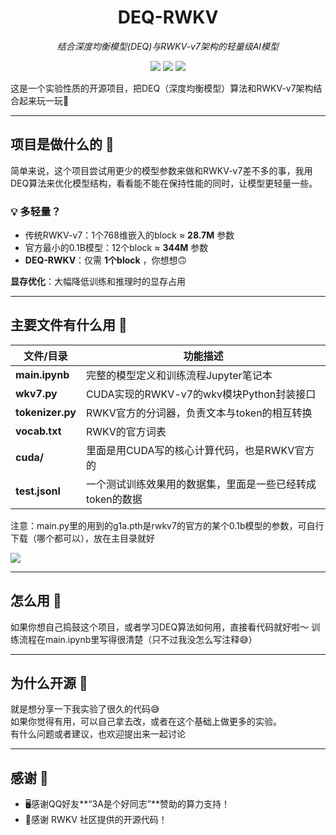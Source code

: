 <div align="center">

  # DEQ-RWKV
  
  <p><em>结合深度均衡模型(DEQ)与RWKV-v7架构的轻量级AI模型</em></p>
  
  <div>
    <img src="https://img.shields.io/badge/PyTorch-EE4C2C?style=for-the-badge&logo=pytorch&logoColor=white" />
    <img src="https://img.shields.io/badge/CUDA-76B900?style=for-the-badge&logo=nvidia&logoColor=white" />
    <img src="https://img.shields.io/badge/OpenSource-%E2%9D%A4%EF%B8%8F-green?style=for-the-badge" />
  </div>
</div>

这是一个实验性质的开源项目，把DEQ（深度均衡模型）算法和RWKV-v7架构结合起来玩一玩🤗

---

## 项目是做什么的 🤔

简单来说，这个项目尝试用更少的模型参数来做和RWKV-v7差不多的事，我用DEQ算法来优化模型结构，看看能不能在保持性能的同时，让模型更轻量一些。

<div class="highlight-box">
  <h3>💡 多轻量？</h3>
  <ul>
    <li>传统RWKV-v7：1个768维嵌入的block ≈ <strong>28.7M</strong> 参数</li>
    <li>官方最小的0.1B模型：12个block ≈ <strong>344M</strong> 参数</li>
    <li><strong>DEQ-RWKV</strong>：仅需 <strong>1个block</strong> ，你想想🙃</li>
  </ul>
</div>

**显存优化**：大幅降低训练和推理时的显存占用

---

## 主要文件有什么用 📁

| 文件/目录        | 功能描述                                            |
|-----------------|--------------------------------------------------|
| **main.ipynb**  | 完整的模型定义和训练流程Jupyter笔记本               |
| **wkv7.py**     | CUDA实现的RWKV-v7的wkv模块Python封装接口             |
| **tokenizer.py**| RWKV官方的分词器，负责文本与token的相互转换           |
| **vocab.txt**   | RWKV的官方词表                          |
| **cuda/**       | 里面是用CUDA写的核心计算代码，也是RWKV官方的         |
| **test.jsonl**  | 一个测试训练效果用的数据集，里面是一些已经转成token的数据 |

注意：main.py里的用到的g1a.pth是rwkv7的官方的某个0.1b模型的参数，可自行下载（哪个都可以），放在主目录就好

<a href="https://huggingface.co/BlinkDL/rwkv7-g1/tree/main" target="_blank">
  <img src="https://img.shields.io/badge/Hugging%20Face-%F0%9F%A4%97-blue?style=for-the-badge" />
</a>

---

## 怎么用 🚀

如果你想自己捣鼓这个项目，或者学习DEQ算法如何用，直接看代码就好啦～ 训练流程在main.ipynb里写得很清楚（只不过我没怎么写注释😅）

---

## 为什么开源 🌟

就是想分享一下我实验了很久的代码😅  
如果你觉得有用，可以自己拿去改，或者在这个基础上做更多的实验。   
有什么问题或者建议，也欢迎提出来一起讨论   

---

## 感谢 🙏

- 🖥️感谢QQ好友**“3A是个好同志”**赞助的算力支持！
- 🙌感谢 RWKV 社区提供的开源代码！
